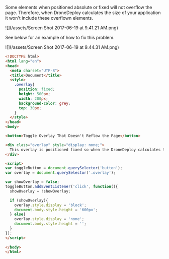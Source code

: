 Some elements when positioned absolute or fixed will not overflow the page. Therefore, when DroneDeploy calculates the size of your application it won't include these overflown elements.

![](/assets/Screen Shot 2017-06-19 at 9.41.21 AM.png)

See below for an example of how to fix this problem.

![](/assets/Screen Shot 2017-06-19 at 9.44.31 AM.png)

```html
<!DOCTYPE html>
<html lang="en">
<head>
  <meta charset="UTF-8">
  <title>Document</title>
  <style>
    .overlay{
      position: fixed;
      height: 500px;
      width: 200px;
      background-color: grey;
      top: 30px;
    }
  </style>
</head>
<body>

<button>Toggle Overlay That Doesn't Reflow the Page</button>

<div class="overlay" style="display: none;">
  This overlay is positioned fixed so when the DroneDeploy calculates the size of your app (document.body.scrollHeight) it won't include this element.
</div>

<script>
var toggleButton = document.querySelector('button');
var overlay = document.querySelector('.overlay');

var showOverlay = false;
toggleButton.addEventListener('click', function(){
  showOverlay = !showOverlay;

  if (showOverlay){
    overlay.style.display = 'block';
    document.body.style.height = '600px';
  } else{
    overlay.style.display = 'none';
    document.body.style.height = '';
  }
});
</script>
  
</body>
</html>
```



